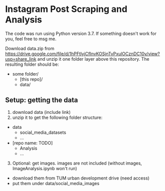 # Instagram Post Scraping and Analysis

The code was run using Python version 3.7.
If something doesn't work for you, feel free to msg me.

Download data.zip from https://drive.google.com/file/d/1hPFtlyjCfInvKOSjnTvPxulOCznDC10v/view?usp=share_link
 and unzip it one folder layer above this repository. The resulting folder should be:
- some folder/
	- [this repo]/
	- data/

## Setup: getting the data

1. download data (include link)
2. unzip it to get the following folder structure:
 - data
 	- social_media_datasets
	- ...
 - [repo name: TODO]
 	- Analysis
 	- ...
3. Optional: get images. images are not included (without images, ImageAnalysis.ipynb won't run)
 - download them from TUM urban development drive (need access)
 - put them under data/social_media_images
